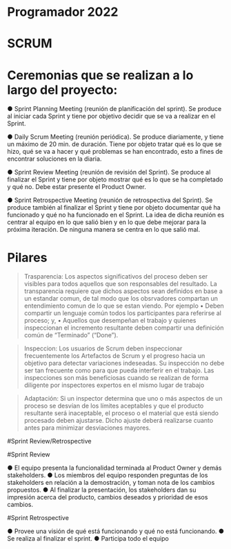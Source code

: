 # Programador 2022

# SCRUM

# Ceremonias que se realizan a lo largo del proyecto:

● Sprint Planning Meeting (reunión de planificación del sprint). Se produce al iniciar cada
Sprint y tiene por objetivo decidir que se va a realizar en el Sprint.

● Daily Scrum Meeting (reunión periódica). Se produce diariamente, y tiene un máximo de
20 min. de duración. Tiene por objeto tratar qué es lo que se hizo, qué se va a hacer y
qué problemas se han encontrado, esto a fines de encontrar soluciones en la diaria.

● Sprint Review Meeting (reunión de revisión del Sprint). Se produce al finalizar el Sprint y
tiene por objeto mostrar qué es lo que se ha completado y qué no. Debe estar presente el
Product Owner.

● Sprint Retrospective Meeting (reunión de retrospectiva del Sprint). Se produce también al
finalizar el Sprint y tiene por objeto documentar qué ha funcionado y qué no ha funcionado
en el Sprint. La idea de dicha reunión es centrar al equipo en lo que salió bien y en lo que
debe mejorar para la próxima iteración. De ninguna manera se centra en lo que salió mal.

# Pilares

>Trasparencia: Los aspectos significativos del proceso deben ser visibles para todos aquellos que son responsables del resultado. La transparencia requiere que dichos aspectos sean definidos en base a un estandar comun, de tal modo que los obsrvadores compartan un entendimiento comun de lo que se estan viendo.
Por ejemplo 
• Deben compartir un lenguaje común todos los participantes para referirse al proceso; y, 
• Aquellos que desempeñan el trabajo y quienes inspeccionan el incremento resultante deben compartir una definición 
común de “Terminado” (“Done”). 

>Inspeccion: Los usuarios de Scrum deben inspeccionar frecuentemente los Artefactos de Scrum y el progreso hacia un objetivo para detectar variaciones indeseadas. Su inspección no debe ser tan frecuente como para que pueda interferir en el trabajo. 
Las inspecciones son más beneficiosas cuando se realizan de forma diligente por inspectores expertos en el mismo lugar de trabajo

>Adaptación: Si un inspector determina que uno o más aspectos de un proceso se desvían de los límites aceptables y que el producto resultante será inaceptable, el proceso o el material que está siendo procesado deben ajustarse. Dicho ajuste deberá realizarse cuanto antes para minimizar desviaciones mayores. 

#Sprint Review/Retrospective

#Sprint Review

● El equipo presenta la funcionalidad terminada al Product Owner y demás stakeholders.
● Los miembros del equipo responden preguntas de los stakeholders en relación a la demostración, y toman nota de los cambios propuestos.
● Al finalizar la presentación, los stakeholders dan su impresión acerca del producto, cambios deseados y prioridad de esos cambios.

#Sprint Retrospective

● Provee una visión de qué está funcionando y qué no está funcionando.
● Se realiza al finalizar el sprint.
● Participa todo el equipo
